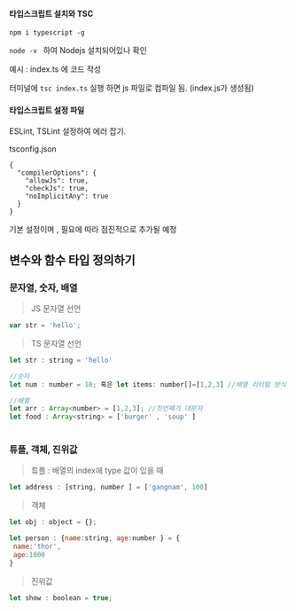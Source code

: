 #### 타입스크립트 설치와 TSC

```npm i typescript -g```

```node -v ``` 하여 Nodejs 설치되어있나 확인

예시 : index.ts 에 코드 작성

터미널에 ```tsc index.ts``` 실행 하면 js 파일로 컴파일 됨. (index.js가 생성됨)


#### 타입스크립트 설정 파일

ESLint, TSLint 설정하여 에러 잡기.

tsconfig.json


```
{
  "compilerOptions": {
    "allowJs": true,
    "checkJs": true,
    "noImplicitAny": true
  }
}
```

기본 설정이며 , 필요에 따라 점진적으로 추가될 예정


## 변수와 함수 타입 정의하기

### 문자열, 숫자, 배열

> JS 문자열 선언

 ```js
 var str = 'hello';
 ```

> TS 문자열 선언
 ```js
 let str : string = 'hello'

//숫자
 let num : number = 10; 혹은 let items: number[]=[1,2,3] //배열 리터럴 방식

//배열
let arr : Array<number> = [1,2,3]; //첫번째가 대문자
let food : Array<string> = ['burger' , 'soup' ]
  
```

### 튜플, 객체, 진위값

> 튜플 : 배열의 index에 type 값이 있을 때 
 
```js
let address : [string, number ] = ['gangnam', 100]
```

> 객체 

```js
let obj : object = {};

let person : {name:string, age:number } = {
 name:'thor',
 age:1000
}

```

> 진위값
```js
let show : boolean = true;
```



